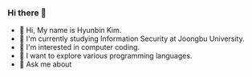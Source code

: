 ### Hi there 👋
- 🔭 Hi, My name is Hyunbin Kim.
- 🌱 I'm currently studying Information Security at Joongbu University.
- 👯 I'm interested in computer coding.
- 🤔 I want to explore various programming languages.
- 💬 Ask me about 

